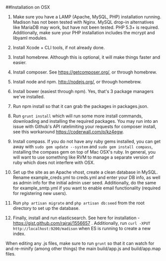 ##Installation on OSX

1. Make sure you have a LAMP (Apache, MySQL, PHP) installation running. Madison has not been tested
with Nginx. MySQL drop-in alternatives like MariaDB may work, but have not been tested. PHP 5.3+ is required.
Additionally, make sure your PHP installation includes the mcrypt and libyaml modules.

2. Install Xcode + CLI tools, if not already done.
3. Install homebrew. Although this is optional, it will make things faster and easier.
4. Install composer. See https://getcomposer.org/, or through homebrew.
5. Install node and npm. http://nodejs.org/, or through homebrew.
6. Install bower (easiest through npm). Yes, that's 3 package managers we've installed.
7. Run npm install so that it can grab the packages in packages.json.
8. Run `grunt install` which will run some more install commands, 
downloading and installing the required packages. You may run into an issue
with Github's API ratelimiting your requests for composer install, see this workaround
https://coderwall.com/p/kz4egw.
9. Install compass. If you do not have any ruby gems installed, you can get away with
`sudo gem update --system` and `sudo gem install compass`, installing the compass gem
on top of Mac OSX's ruby. In general, you will want to use something like RVM to manage
a separate version of ruby which does not interfere with OSX.

10. Set up the site as an Apache vhost, create a clean database in MySQL. Rename
example_creds.yml to creds.yml and enter your DB info, as well as admin info
for the initial admin user seed. Additionally, do the same for example_smtp.yml
if you want to enable email functionality (required for registering new users).

11. Run `php artisan migrate` and `php artisan db:seed` from the root directory to 
set up the database.

12. Finally, install and run elasticsearch. See here for installation - https://gist.github.com/rajraj/1556657
. Additionally, run `curl -XPUT http://localhost:9200/madison` when ES is running
to create a new index.

When editing any .js files, make sure to run `grunt` so that it can watch for and 
re-minify (among other things) the main build/app.js and build/app.map files.

